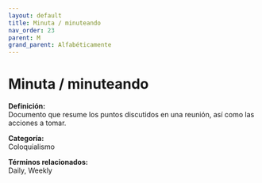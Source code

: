 ```yaml
---
layout: default
title: Minuta / minuteando
nav_order: 23
parent: M
grand_parent: Alfabéticamente
---
```


# Minuta / minuteando

**Definición:**  
Documento que resume los puntos discutidos en una reunión, así como las acciones a tomar.

**Categoría:**  
Coloquialismo  

  


**Términos relacionados:**  
Daily, Weekly
